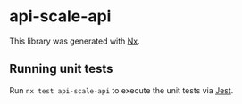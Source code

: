 # api-scale-api

This library was generated with [Nx](https://nx.dev).

## Running unit tests

Run `nx test api-scale-api` to execute the unit tests via [Jest](https://jestjs.io).
